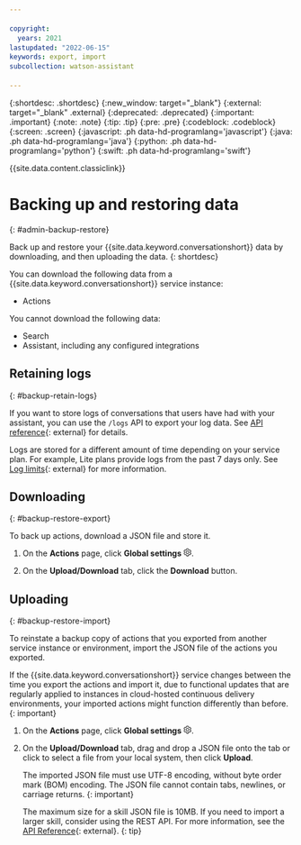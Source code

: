 ```yaml
---

copyright:
  years: 2021
lastupdated: "2022-06-15"
keywords: export, import
subcollection: watson-assistant

---
```


{:shortdesc: .shortdesc}
{:new_window: target="_blank"}
{:external: target="_blank" .external}
{:deprecated: .deprecated}
{:important: .important}
{:note: .note}
{:tip: .tip}
{:pre: .pre}
{:codeblock: .codeblock}
{:screen: .screen}
{:javascript: .ph data-hd-programlang='javascript'}
{:java: .ph data-hd-programlang='java'}
{:python: .ph data-hd-programlang='python'}
{:swift: .ph data-hd-programlang='swift'}

{{site.data.content.classiclink}}

# Backing up and restoring data
{: #admin-backup-restore}

Back up and restore your {{site.data.keyword.conversationshort}} data by downloading, and then uploading the data. 
{: shortdesc}

You can download the following data from a {{site.data.keyword.conversationshort}} service instance:

- Actions

You cannot download the following data:

- Search
- Assistant, including any configured integrations

## Retaining logs
{: #backup-retain-logs}

If you want to store logs of conversations that users have had with your assistant, you can use the `/logs` API to export your log data. See [API reference](https://cloud.ibm.com/apidocs/assistant/assistant-v1#listlogs){: external} for details.

Logs are stored for a different amount of time depending on your service plan. For example, Lite plans provide logs from the past 7 days only. See [Log limits](/docs/assistant?topic=assistant-logs#logs-limits){: external} for more information.

## Downloading
{: #backup-restore-export}

To back up actions, download a JSON file and store it.

1.  On the **Actions** page, click **Global settings** ![Gear icon](images/gear-icon-black.png).

1.  On the **Upload/Download** tab, click the **Download** button.

## Uploading
{: #backup-restore-import}

To reinstate a backup copy of actions that you exported from another service instance or environment, import the JSON file of the actions you exported.

If the {{site.data.keyword.conversationshort}} service changes between the time you export the actions and import it, due to functional updates that are regularly applied to instances in cloud-hosted continuous delivery environments, your imported actions might function differently than before.
{: important}

1.  On the **Actions** page, click **Global settings** ![Gear icon](images/gear-icon-black.png).

1.  On the **Upload/Download** tab, drag and drop a JSON file onto the tab or click to select a file from your local system, then click **Upload**.

    The imported JSON file must use UTF-8 encoding, without byte order mark (BOM) encoding. The JSON file cannot contain tabs, newlines, or carriage returns.
    {: important}

    The maximum size for a skill JSON file is 10MB. If you need to import a larger skill, consider using the REST API. For more information, see the [API Reference](https://cloud.ibm.com/apidocs/assistant/assistant-v1#createworkspace){: external}.
    {: tip}

